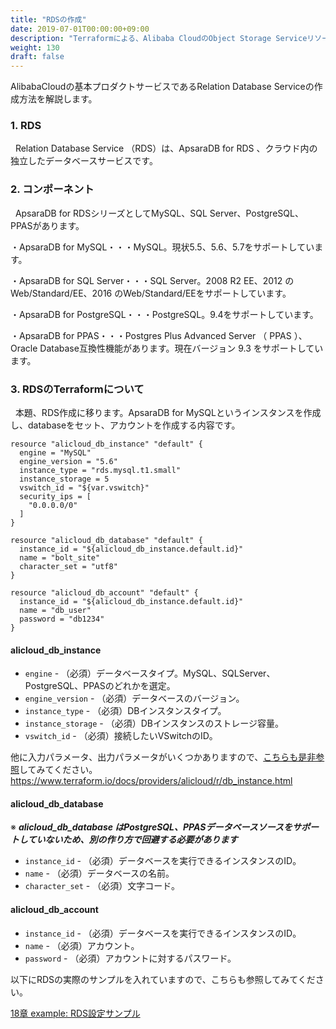 ```yaml
---
title: "RDSの作成"
date: 2019-07-01T00:00:00+09:00
description: "Terraformによる、Alibaba CloudのObject Storage Serviceリソース作成方法を紹介します"
weight: 130
draft: false
---
```

AlibabaCloudの基本プロダクトサービスであるRelation Database Serviceの作成方法を解説します。

### 1. RDS
&nbsp; Relation Database Service （RDS）は、ApsaraDB for RDS 、クラウド内の独立したデータベースサービスです。

### 2. コンポーネント
&nbsp; ApsaraDB for RDSシリーズとしてMySQL、SQL Server、PostgreSQL、PPASがあります。

・ApsaraDB for MySQL・・・MySQL。現状5.5、5.6、5.7をサポートしています。

・ApsaraDB for SQL Server・・・SQL Server。2008 R2 EE、2012 のWeb/Standard/EE、2016 のWeb/Standard/EEをサポートしています。

・ApsaraDB for PostgreSQL・・・PostgreSQL。9.4をサポートしています。

・ApsaraDB for PPAS・・・Postgres Plus Advanced Server （ PPAS ）、Oracle Database互換性機能があります。現在バージョン 9.3 をサポートしています。

### 3. RDSのTerraformについて
&nbsp; 本題、RDS作成に移ります。ApsaraDB for MySQLというインスタンスを作成し、databaseをセット、アカウントを作成する内容です。

```
resource "alicloud_db_instance" "default" {
  engine = "MySQL"
  engine_version = "5.6"
  instance_type = "rds.mysql.t1.small"
  instance_storage = 5
  vswitch_id = "${var.vswitch}"
  security_ips = [
    "0.0.0.0/0"
  ]
}

resource "alicloud_db_database" "default" {
  instance_id = "${alicloud_db_instance.default.id}"
  name = "bolt_site"
  character_set = "utf8"
}

resource "alicloud_db_account" "default" {
  instance_id = "${alicloud_db_instance.default.id}"
  name = "db_user"
  password = "db1234"
}

```

#### **alicloud_db_instance**
* `engine` - （必須）データベースタイプ。MySQL、SQLServer、PostgreSQL、PPASのどれかを選定。
* `engine_version` - （必須）データベースのバージョン。
* `instance_type` - （必須）DBインスタンスタイプ。
* `instance_storage` - （必須）DBインスタンスのストレージ容量。
* `vswitch_id` - （必須）接続したいVSwitchのID。 

他に入力パラメータ、出力パラメータがいくつかありますので、[こちらも是非参照](https://www.terraform.io/docs/providers/alicloud/r/db_instance.html)してみてください。
https://www.terraform.io/docs/providers/alicloud/r/db_instance.html


#### **alicloud_db_database**
※ ***alicloud_db_database はPostgreSQL、PPASデータベースソースをサポートしていないため、別の作り方で回避する必要があります***
* `instance_id` - （必須）データベースを実行できるインスタンスのID。
* `name` - （必須）データベースの名前。
* `character_set` - （必須）文字コード。

#### **alicloud_db_account**
* `instance_id` - （必須）データベースを実行できるインスタンスのID。
* `name` - （必須）アカウント。
* `password` - （必須）アカウントに対するパスワード。


以下にRDSの実際のサンプルを入れていますので、こちらも参照してみてください。

[18章 example: RDS設定サンプル](docs/18/RDS-Setting-Sample.md)





